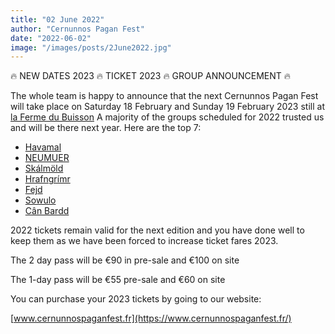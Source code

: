 ```yaml
---
title: "02 June 2022"
author: "Cernunnos Pagan Fest"
date: "2022-06-02"
image: "/images/posts/2June2022.jpg"
---
```


🔥 NEW DATES 2023 🔥 TICKET 2023 🔥 GROUP ANNOUNCEMENT 🔥

The whole team is happy to announce that the next Cernunnos Pagan Fest will take place on Saturday 18 February and Sunday 19 February 2023 still at [la Ferme du Buisson](https://www.facebook.com/fermedubuisson/) A majority of the groups scheduled for 2022 trusted us and will be there next year. Here are the top 7: 
- [Havamal](https://www.facebook.com/Havamalofficial)
- [NEUMUER](https://www.facebook.com/nemuer)
- [Skálmöld](https://www.facebook.com/skalmold)
- [Hrafngrímr](https://www.facebook.com/Hrafngrimrmusic)
- [Fejd](https://www.facebook.com/Fejdofficial)
- [Sowulo](https://www.facebook.com/Sowulo)
- [Cân Bardd](https://www.facebook.com/CanBardd)

2022 tickets remain valid for the next edition and you have done well to keep them as we have been forced to increase ticket fares 2023.

The 2 day pass will be €90 in pre-sale and €100 on site

The 1-day pass will be €55 pre-sale and €60 on site

You can purchase your 2023 tickets by going to our website:

[www.cernunnospaganfest.fr](https://www.cernunnospaganfest.fr/)